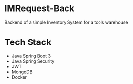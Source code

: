 # IMRequest-Back
Backend of a simple Inventory System for a tools warehouse

# Tech Stack
- Java Spring Boot 3
- Java Spring Security
- JWT
- MongoDB
- Docker
